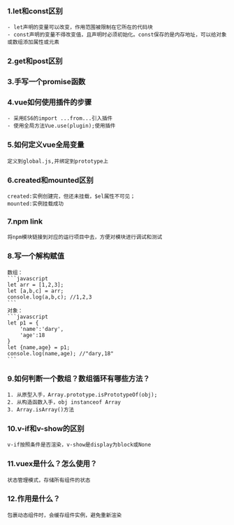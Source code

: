 ### 1.let和const区别
	
	- let声明的变量可以改变，作用范围被限制在它所在的代码块
	- const声明的变量不得改变值，且声明时必须初始化。const保存的是内存地址，可以给对象或数组添加属性或元素
### 2.get和post区别
### 3.手写一个promise函数
### 4.vue如何使用插件的步骤
	
	- 采用ES6的import ...from...引入插件
	- 使用全局方法Vue.use(plugin);使用插件
### 5.如何定义vue全局变量
	定义到global.js,并绑定到prototype上
### 6.created和mounted区别
	created:实例创建完，但还未挂载，$el属性不可见；
	mounted:实例挂载成功
### 7.npm link
	将npm模块链接到对应的运行项目中去，方便对模块进行调试和测试
### 8.写一个解构赋值
	数组：
	```javascript
	let arr = [1,2,3];
	let [a,b,c] = arr;
	console.log(a,b,c); //1,2,3
	```
	对象：
	```javascript
	let p1 = {
		'name':'dary',
		'age':18
	}
	let {name,age} = p1;
	console.log(name,age); //"dary,18"
	```
### 9.如何判断一个数组？数组循环有哪些方法？
	
	1. 从原型入手，Array.prototype.isPrototypeOf(obj);
	2. 从构造函数入手，obj instanceof Array
	3. Array.isArray()方法
### 10.v-if和v-show的区别
	v-if按照条件是否渲染，v-show是display为block或None
### 11.vuex是什么？怎么使用？
	状态管理模式，存储所有组件的状态
### 12.<keep-alive>作用是什么？
	包裹动态组件时，会缓存组件实例，避免重新渲染
